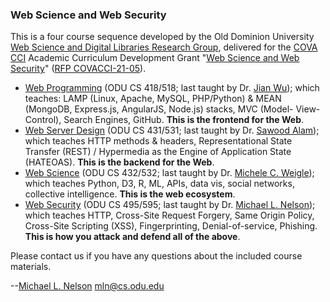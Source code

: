 ### Web Science and Web Security

This is a four course sequence developed by the Old Dominion University [Web Science and Digital Libraries Research Group](https://oduwsdl.github.io/), delivered for the [COVA CCI](https://covacci.org/) Academic Curriculum Development Grant "[Web Science and Web Security](https://ws-dl.blogspot.com/2022/01/2022-01-07-webscidl-with-web-science.html)" ([RFP COVACCI-21-05](https://covacci.org/wp-content/uploads/2021/10/COVACCI-21-05-Curriculum-Development.pdf)).

* [Web Programming](https://github.com/cci-web-science-security/web-programming) (ODU CS 418/518; last taught by Dr. [Jian Wu](https://twitter.com/fanchyna)); which teaches: LAMP (Linux, Apache, MySQL, PHP/Python) & MEAN (MongoDB, Express.js, AngularJS, Node.js) stacks, MVC (Model- View-Control), Search Engines, GitHub. **This is the frontend for the Web**.
* [Web Server Design](https://github.com/cci-web-science-security/web-server-design) (ODU CS 431/531; last taught by Dr. [Sawood Alam](https://twitter.com/ibnesayeed)); which teaches HTTP methods & headers, Representational State Transfer (REST) / Hypermedia as the Engine of Application State (HATEOAS). **This is the backend for the Web**.
* [Web Science](https://github.com/cci-web-science-security/web-science) (ODU CS 432/532; last taught by Dr. [Michele C. Weigle](https://twitter.com/weiglemc)); which teaches Python, D3, R, ML, APIs, data vis, social networks, collective intelligence. **This is the web ecosystem**.
* [Web Security](https://github.com/cci-web-science-security/web-security) (ODU CS 495/595; last taught by Dr. [Michael L. Nelson](https://twitter.com/phonedude_mln)); which teaches HTTP, Cross-Site Request Forgery, Same Origin Policy, Cross-Site Scripting (XSS), Fingerprinting, Denial-of-service, Phishing. **This is how you attack and defend all of the above**.

Please contact us if you have any questions about the included course materials. 

--[Michael L. Nelson](https://www.cs.odu.edu/~mln/) <mln@cs.odu.edu>
